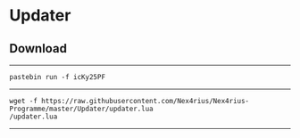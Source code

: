 <h1>Updater</h1>

<h2>Download</h2>
<hr>
<code>pastebin run -f icKy25PF</code>
<hr>
<code>wget -f https://raw.githubusercontent.com/Nex4rius/Nex4rius-Programme/master/Updater/updater.lua</code><br />
<code>/updater.lua</code>
<hr>
